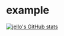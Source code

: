 # example
[![jello's GitHub stats](https://github-readme-stats.vercel.app/api?username=ojello)](https://github.com/ojello/github-readme-stats)
